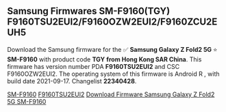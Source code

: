 <h2>Samsung Firmwares SM-F9160(TGY) F9160TSU2EUI2/F9160OZW2EUI2/F9160ZCU2EUH5</h2>
Download the Samsung firmware for the ✅ <strong>Samsung Galaxy Z Fold2 5G </strong> ⭐ <strong>SM-F9160</strong> with product code <strong>TGY</strong> <strong> from Hong Kong SAR China</strong>. This firmware has version number PDA <strong>F9160TSU2EUI2</strong> and CSC F9160OZW2EUI2. The operating system of this firmware is Android R , with build date 2021-09-17. Changelist <strong>22340428</strong>.


[SM-F9160](https://samfirm.shop/samsung/model/SM-F9160)
[F9160TSU2EUI2](https://samfirm.shop/samsung/pda/F9160TSU2EUI2)
[Download Firmware Samsung Galaxy Z Fold2 5G SM-F9160](https://samfirm.shop/samsung/firmware/457511)

